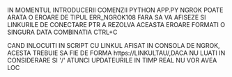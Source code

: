 IN MOMENTUL INTRODUCERII COMENZII PYTHON APP.PY NGROK POATE ARATA O EROARE
DE TIPUL ERR_NGROK108 FARA SA VA AFISEZE SI LINKURILE DE CONECTARE
PTR A REZOLVA ACEASTA EROARE FORMATI O SINGURA DATA COMBINATIA CTRL+C

CAND INLOCUITI IN SCRIPT CU LINKUL AFISAT IN CONSOLA DE NGROK,
ACESTA TREBUIE SA FIE DE FORMA https://LINKULTAU/,DACA NU LUATI IN CONSIDERARE SI '/'
ATUNCI UPDATEURILE IN TIMP REAL NU VOR AVEA LOC
